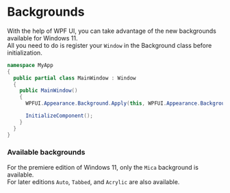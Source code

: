 # Backgrounds
With the help of WPF UI, you can take advantage of the new backgrounds available for Windows 11.  
All you need to do is register your `Window` in the Background class before initialization.

```c#
namespace MyApp
{
  public partial class MainWindow : Window
  {
    public MainWindow()
    {
      WPFUI.Appearance.Background.Apply(this, WPFUI.Appearance.BackgroundType.Mica);

      InitializeComponent();
    }
  }
}
```

### Available backgrounds
For the premiere edition of Windows 11, only the `Mica` background is available.  
For later editions `Auto`, `Tabbed`, and `Acrylic` are also available.
